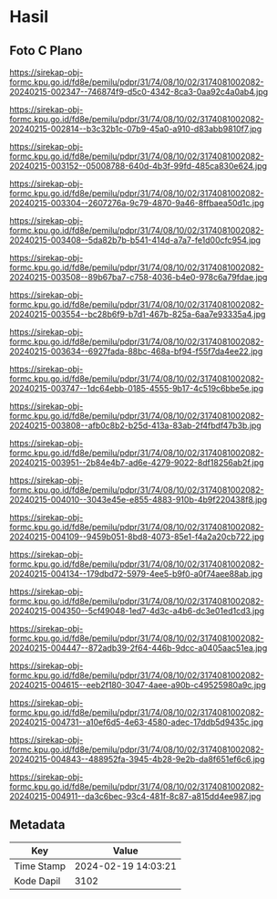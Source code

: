 # Hasil

## Foto C Plano

https://sirekap-obj-formc.kpu.go.id/fd8e/pemilu/pdpr/31/74/08/10/02/3174081002082-20240215-002347--746874f9-d5c0-4342-8ca3-0aa92c4a0ab4.jpg

https://sirekap-obj-formc.kpu.go.id/fd8e/pemilu/pdpr/31/74/08/10/02/3174081002082-20240215-002814--b3c32b1c-07b9-45a0-a910-d83abb9810f7.jpg

https://sirekap-obj-formc.kpu.go.id/fd8e/pemilu/pdpr/31/74/08/10/02/3174081002082-20240215-003152--05008788-640d-4b3f-99fd-485ca830e624.jpg

https://sirekap-obj-formc.kpu.go.id/fd8e/pemilu/pdpr/31/74/08/10/02/3174081002082-20240215-003304--2607276a-9c79-4870-9a46-8ffbaea50d1c.jpg

https://sirekap-obj-formc.kpu.go.id/fd8e/pemilu/pdpr/31/74/08/10/02/3174081002082-20240215-003408--5da82b7b-b541-414d-a7a7-fe1d00cfc954.jpg

https://sirekap-obj-formc.kpu.go.id/fd8e/pemilu/pdpr/31/74/08/10/02/3174081002082-20240215-003508--89b67ba7-c758-4036-b4e0-978c6a79fdae.jpg

https://sirekap-obj-formc.kpu.go.id/fd8e/pemilu/pdpr/31/74/08/10/02/3174081002082-20240215-003554--bc28b6f9-b7d1-467b-825a-6aa7e93335a4.jpg

https://sirekap-obj-formc.kpu.go.id/fd8e/pemilu/pdpr/31/74/08/10/02/3174081002082-20240215-003634--6927fada-88bc-468a-bf94-f55f7da4ee22.jpg

https://sirekap-obj-formc.kpu.go.id/fd8e/pemilu/pdpr/31/74/08/10/02/3174081002082-20240215-003747--1dc64ebb-0185-4555-9b17-4c519c6bbe5e.jpg

https://sirekap-obj-formc.kpu.go.id/fd8e/pemilu/pdpr/31/74/08/10/02/3174081002082-20240215-003808--afb0c8b2-b25d-413a-83ab-2f4fbdf47b3b.jpg

https://sirekap-obj-formc.kpu.go.id/fd8e/pemilu/pdpr/31/74/08/10/02/3174081002082-20240215-003951--2b84e4b7-ad6e-4279-9022-8df18256ab2f.jpg

https://sirekap-obj-formc.kpu.go.id/fd8e/pemilu/pdpr/31/74/08/10/02/3174081002082-20240215-004010--3043e45e-e855-4883-910b-4b9f220438f8.jpg

https://sirekap-obj-formc.kpu.go.id/fd8e/pemilu/pdpr/31/74/08/10/02/3174081002082-20240215-004109--9459b051-8bd8-4073-85e1-f4a2a20cb722.jpg

https://sirekap-obj-formc.kpu.go.id/fd8e/pemilu/pdpr/31/74/08/10/02/3174081002082-20240215-004134--179dbd72-5979-4ee5-b9f0-a0f74aee88ab.jpg

https://sirekap-obj-formc.kpu.go.id/fd8e/pemilu/pdpr/31/74/08/10/02/3174081002082-20240215-004350--5cf49048-1ed7-4d3c-a4b6-dc3e01ed1cd3.jpg

https://sirekap-obj-formc.kpu.go.id/fd8e/pemilu/pdpr/31/74/08/10/02/3174081002082-20240215-004447--872adb39-2f64-446b-9dcc-a0405aac51ea.jpg

https://sirekap-obj-formc.kpu.go.id/fd8e/pemilu/pdpr/31/74/08/10/02/3174081002082-20240215-004615--eeb2f180-3047-4aee-a90b-c49525980a9c.jpg

https://sirekap-obj-formc.kpu.go.id/fd8e/pemilu/pdpr/31/74/08/10/02/3174081002082-20240215-004731--a10ef6d5-4e63-4580-adec-17ddb5d9435c.jpg

https://sirekap-obj-formc.kpu.go.id/fd8e/pemilu/pdpr/31/74/08/10/02/3174081002082-20240215-004843--488952fa-3945-4b28-9e2b-da8f651ef6c6.jpg

https://sirekap-obj-formc.kpu.go.id/fd8e/pemilu/pdpr/31/74/08/10/02/3174081002082-20240215-004911--da3c6bec-93c4-481f-8c87-a815dd4ee987.jpg


## Metadata

| Key        | Value               |
| ---------- | ------------------- |
| Time Stamp | 2024-02-19 14:03:21 |
| Kode Dapil | 3102                |



